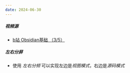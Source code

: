 ```yaml
---
date: 2024-06-30
---
```

##### 视频源
- [b站 Obsidian基础 （3/5）](https://www.bilibili.com/video/BV1Hj411E7ra/?spm_id_from=333.788&vd_source=78b3618dff45e349b7caa74dabcc8576)
##### 左右分屏
- 使用 *左右分频* 可以实现左边是*视图模式*，右边是*源码模式*
